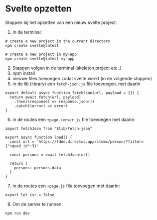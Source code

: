 # Svelte opzetten

Stappen bij het opzetten van een nieuw svelte project.

1. In de terminal: 
```
# create a new project in the current directory
npm create svelte@latest

# create a new project in my-app
npm create svelte@latest my-app
```
2. Stappen volgen in de terminal (skeleton project etc..)
3. npm install
4. nieuwe files toevoegen zodat svelte werkt (in de volgende stappen)
5. in de lib (library) een `fetch-json.js` file toevoegen. met daarin 
```
export default async function fetchJson(url, payload = {}) {
  return await fetch(url, payload)
    .then((response) => response.json())
    .catch((error) => error)
}
```
6. in de routes een `+page.server.js` file toevoegen met daarin:
```
import fetchJson from "$lib/fetch-json"

export async function load() {
  const url = 'https://fdnd.directus.app/items/person/?filter={"squad_id":3}'

  const persons = await fetchJson(url)

  return {
    persons: persons.data
  }
}
```

7. in de routes een `+page.js` file toevoegen met daarin:

`export let csr = false`

8. Om de server te runnen: 

`npm run dev`
